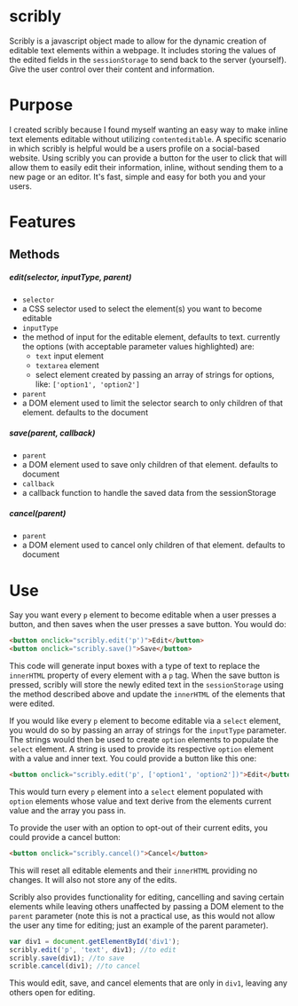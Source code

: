 scribly
=======

Scribly is a javascript object made to allow for the dynamic creation of editable text elements within a webpage. It includes storing the values of the edited fields in the `sessionStorage` to send back to the server (yourself). Give the user control over their content and information.

Purpose
=======

I created scribly because I found myself wanting an easy way to make inline text elements editable without utilizing `contenteditable`. A specific scenario in which scribly is helpful would be a users profile on a social-based website. Using scribly you can provide a button for the user to click that will allow them to easily edit their information, inline, without sending them to a new page or an editor. It's fast, simple and easy for both you and your users.

Features
========

Methods
-------

##### edit(*selector*, *inputType*, *parent*)
  * `selector`
   * a CSS selector used to select the element(s) you want to become editable
  * `inputType`
   * the method of input for the editable element, defaults to text. currently the options (with acceptable parameter values highlighted) are:
     * `text` input element
     * `textarea` element
     * select element created by passing an array of strings for options, like: `['option1', 'option2']`
  * `parent`
   * a DOM element used to limit the selector search to only children of that element. defaults to the document
 
##### save(*parent*, *callback*)
  * `parent`
   * a DOM element used to save only children of that element. defaults to document
  * `callback`
   * a callback function to handle the saved data from the sessionStorage

##### cancel(*parent*)
  * `parent`
   * a DOM element used to cancel only children of that element. defaults to document

Use
===

Say you want every `p` element to become editable when a user presses a button, and then saves when the user presses a save button. You would do:
```HTML
<button onclick="scribly.edit('p')">Edit</button>
<button onclick="scribly.save()">Save</button>
```
This code will generate input boxes with a type of text to replace the `innerHTML` property of every element with a `p` tag. When the save button is pressed, scribly will store the newly edited text in the `sessionStorage` using the method described above and update the `innerHTML` of the elements that were edited.

If you would like every `p` element to become editable via a `select` element, you would do so by passing an array of strings for the `inputType` parameter. The strings would then be used to create `option` elements to populate the `select` element. A string is used to provide its respective `option` element with a value and inner text. You could provide a button like this one:
```HTML
<button onclick="scribly.edit('p', ['option1', 'option2'])">Edit</button>
```
This would turn every `p` element into a `select` element populated with `option` elements whose value and text derive from the elements current value and the array you pass in.

To provide the user with an option to opt-out of their current edits, you could provide a cancel button:
```HTML
<button onclick="scribly.cancel()">Cancel</button>
```
This will reset all editable elements and their `innerHTML` providing no changes. It will also not store any of the edits.

Scribly also provides functionality for editing, cancelling and saving certain elements while leaving others unaffected by passing a DOM element to the `parent` parameter (note this is not a practical use, as this would not allow the user any time for editing; just an example of the parent parameter).
```javascript
var div1 = document.getElementById('div1');
scribly.edit('p', 'text', div1); //to edit 
scribly.save(div1); //to save
scrible.cancel(div1); //to cancel
```
This would edit, save, and cancel elements that are only in `div1`, leaving any others open for editing. 
